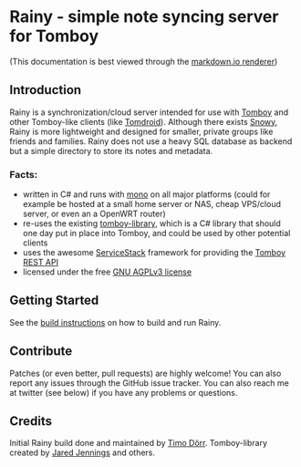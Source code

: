 Rainy - simple note syncing server for Tomboy
=============================================

(This documentation is best viewed through the [markdown.io renderer][this])

Introduction
------------

Rainy is a synchronization/cloud server intended for use with [Tomboy][tomboy] and other Tomboy-like clients (like [Tomdroid][tomdroid]). Although there exists [Snowy][snowy], Rainy is more lightweight and designed for smaller, private groups like friends and families. Rainy does not use a heavy SQL database as backend but a simple directory to store its notes and metadata.

### Facts:

  * written in C# and runs with [mono][mono] on all major platforms (could for example be hosted at a small home server or NAS, cheap VPS/cloud server, or even an a OpenWRT router)
  * re-uses the existing [tomboy-library][tomboylib], which is a C# library that should one day put in place into Tomboy, and could be used by other potential clients
  * uses the awesome [ServiceStack][servicestack] framework for providing the [Tomboy REST API][tomboyrest]
  * licensed under the free [GNU AGPLv3 license][agplv3]

  [this]: http://markdown.io/https://raw.github.com/Dynalon/Rainy/master/docs/README.md
  [tomboy]: http://projects.gnome.org/tomboy/
  [tomboylib]: https://github.com/trepidity/tomboy-library
  [tomdroid]: https://launchpad.net/tomdroid
  [tomboyrest]: https://live.gnome.org/Tomboy/Synchronization/REST/1.0
  [snowy]: http://git.gnome.org/browse/snowy
  [servicestack]: http://www.servicestack.net/
  [mono]: http://www.mono-project.com
  [agplv3]: http://www.gnu.org/licenses/agpl-3.0.html


Getting Started
---------------

See the [build instructions][build] on how to build and run Rainy.

  [build]: http://markdown.io/https://raw.github.com/Dynalon/Rainy/master/docs/BUILDING.md



Contribute
----------

Patches (or even better, pull requests) are highly welcome! You can also report any issues through the GitHub issue tracker. You can also reach me at twitter (see below) if you have any problems or questions.


Credits
-------

Initial Rainy build done and maintained  by [Timo Dörr](https://twitter.com/timodoerr). Tomboy-library created by [Jared Jennings](https://twitter.com/jaredljennings) and others.
